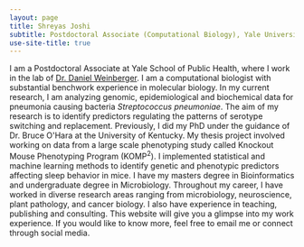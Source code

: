 ```yaml
---
layout: page
title: Shreyas Joshi
subtitle: Postdoctoral Associate (Computational Biology), Yale University
use-site-title: true
---
```


I am a Postdoctoral Associate at Yale School of Public Health, where I work in the lab of [Dr. Daniel Weinberger](https://publichealth.yale.edu/people/daniel_weinberger-1.profile). I am a computational biologist with substantial benchwork experience in molecular biology. In my current research, I am analyzing genomic, epidemiological and biochemical data for pneumonia causing bacteria _Streptococcus pneumoniae_. The aim of my research is to identify predictors regulating the patterns of serotype switching and replacement. Previously, I did my PhD under the guidance of Dr. Bruce O'Hara at the University of Kentucky. My thesis project involved working on data from a large scale phenotyping study called Knockout Mouse Phenotyping Program (KOMP<sup>2</sup>). I implemented statistical and machine learning methods to identify genetic and phenotypic predictors affecting sleep behavior in mice. I have my masters degree in Bioinformatics and undergraduate degree in  Microbiology. Throughout my career, I have worked in diverse research areas ranging from microbiology, neuroscience, plant pathology, and cancer biology. I also have experience in teaching, publishing and consulting. This website will give you a glimpse into my work experience. If you would like to know more, feel free to email me or connect through social media.    
